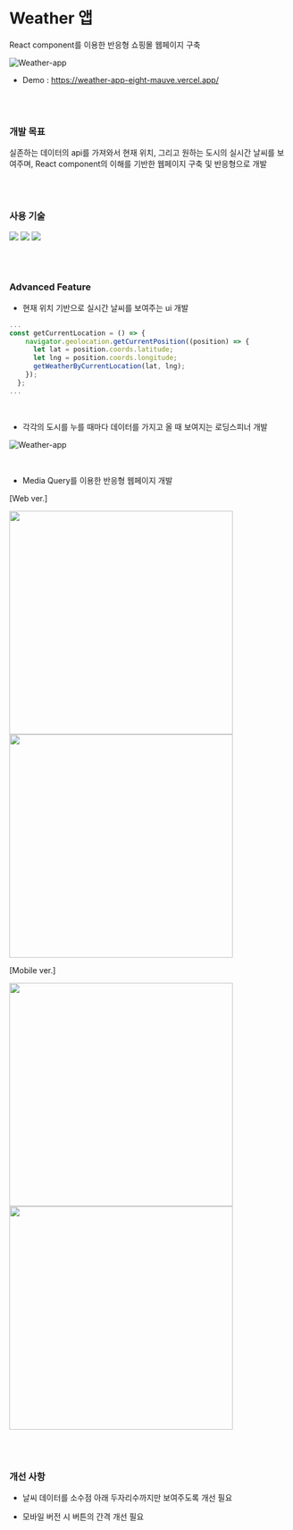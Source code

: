 # Weather 앱


React component를 이용한 반응형 쇼핑몰 웹페이지 구축

![Weather-app](https://user-images.githubusercontent.com/110072947/221766642-12b39515-c40b-43a0-b70c-392f2174df93.png)

+ Demo : https://weather-app-eight-mauve.vercel.app/

<br/>
<br/>

### 개발 목표

실존하는 데이터의 api를 가져와서 현재 위치, 그리고 원하는 도시의 실시간 날씨를 보여주며, React component의 이해를 기반한 웹페이지 구축 및 반응형으로 개발

<br/>
<br/>

### 사용 기술

<a href="#"><img src="https://img.shields.io/badge/HTML5-E34F26?style=flat-square&logo=HTML5&logoColor=white"/></a>
<a href="#"><img src="https://img.shields.io/badge/CSS3-1572B6?style=flat-square&logo=CSS3&logoColor=white"/></a>
<a href="#"><img src="https://img.shields.io/badge/React-61DAFB?style=flat-square&logo=React&logoColor=white"/></a>

<br/>
<br/>

### Advanced Feature

+ 현재 위치 기반으로 실시간 날씨를 보여주는 ui 개발

```javascript
...
const getCurrentLocation = () => {
    navigator.geolocation.getCurrentPosition((position) => {
      let lat = position.coords.latitude;
      let lng = position.coords.longitude;
      getWeatherByCurrentLocation(lat, lng);
    });
  };
...
```

<br/>

+ 각각의 도시를 누를 때마다 데이터를 가지고 올 때 보여지는 로딩스피너 개발

![Weather-app](https://user-images.githubusercontent.com/110072947/221767795-347db06a-1b4b-4028-9062-f7ca056089dd.png)

<br/>

+ Media Query를 이용한 반응형 웹페이지 개발

[Web ver.]

<a href="#"><img src="https://user-images.githubusercontent.com/110072947/221769043-f42b00ed-e0b8-4dfc-b420-f8e2da167127.png" width="400"></a>
<a href="#"><img src="https://user-images.githubusercontent.com/110072947/221769020-daa7e2d1-9342-4920-a8ca-e45a1720476f.png" width="400"></a>

[Mobile ver.]

<a href="#"><img src="https://user-images.githubusercontent.com/110072947/221769457-256a3e2e-2d68-4b8f-b33c-cf57bb79b5ec.png" width="400"></a>
<a href="#"><img src="https://user-images.githubusercontent.com/110072947/221769472-a7923a50-cec5-43ef-9529-15618b890f98.png" width="400"></a>

<br/>
<br/>

### 개선 사항

+ 날씨 데이터를 소수점 아래 두자리수까지만 보여주도록 개선 필요

+ 모바일 버전 시 버튼의 간격 개선 필요
